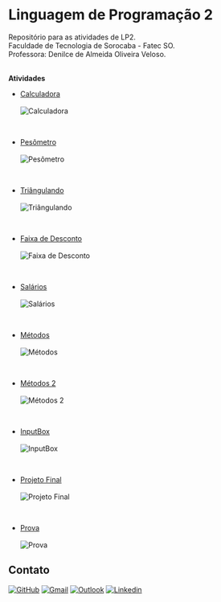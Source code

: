 # Linguagem de Programação 2
Repositório para as atividades de LP2. </br>
Faculdade de Tecnologia de Sorocaba - Fatec SO. </br>
Professora: Denilce de Almeida Oliveira Veloso. </br>

</br>**Atividades**</br>

- [Calculadora](https://github.com/Edssaac/LP2/blob/main/Atividade%201) </br></br>
![Calculadora](./Atividade%201/PCalculadora.png)

</br>

- [Pesômetro](https://github.com/Edssaac/LP2/blob/main/Atividade%202) </br></br>
![Pesômetro](./Atividade%202/PesoIdeal.png)

</br>

- [Triângulando](https://github.com/Edssaac/LP2/blob/main/Atividade%203) </br></br>
![Triângulando](./Atividade%203/Tri%C3%A2ngulos.png)

</br>

- [Faixa de Desconto](https://github.com/Edssaac/LP2/blob/main/Atividade%204) </br></br>
![Faixa de Desconto](./Atividade%204/FaixaDesconto.gif)

</br>

- [Salários](https://github.com/Edssaac/LP2/blob/main/Atividade%205) </br></br>
![Salários](./Atividade%205/PClasses.png)

</br>

- [Métodos](https://github.com/Edssaac/LP2/blob/main/Atividade%206) </br></br>
![Métodos](./Atividade%206/PMetodos.gif)

</br>

- [Métodos 2](https://github.com/Edssaac/LP2/blob/main/Atividade%207) </br></br>
![Métodos 2](./Atividade%207/PMetodos2.gif)

</br>

- [InputBox](https://github.com/Edssaac/LP2/blob/main/Atividade%208) </br></br>
![InputBox](./Atividade%208/PAtividade8.gif)

</br>

- [Projeto Final](https://github.com/Edssaac/LP2/blob/main/Projeto%20Final) </br></br>
![Projeto Final](./Projeto%20Final/Projeto.gif)

</br>

- [Prova](https://github.com/Edssaac/LP2/blob/main/Prova) </br></br>
![Prova](./Prova/Prova.gif)

## Contato

[![GitHub](https://img.shields.io/badge/GitHub-100000?style=for-the-badge&logo=github&logoColor=white)](https://github.com/edssaac)
[![Gmail](https://img.shields.io/badge/Gmail-D14836?style=for-the-badge&logo=gmail&logoColor=white)](mailto:edssaac@gmail.com)
[![Outlook](https://img.shields.io/badge/Outlook-0078D4?style=for-the-badge&logo=microsoft-outlook&logoColor=white)](mailto:edssaac@outlook.com)
[![Linkedin](https://img.shields.io/badge/LinkedIn-black.svg?style=for-the-badge&logo=linkedin&color=informational)](https://www.linkedin.com/in/edssaac/)
